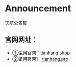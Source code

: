 # Announcement
天航公告板

## 官网网址：
- ①主用官网：[tianhang.shop](https://tianhang.shop/)
- ②备用官网1：[tianhang.pro](https://tianhang.pro/)
